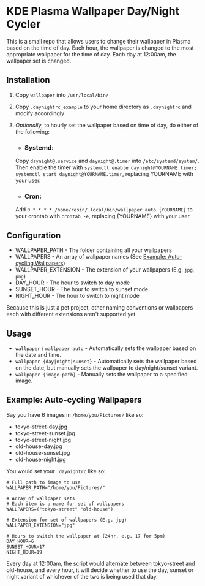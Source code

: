 # KDE Plasma Wallpaper Day/Night Cycler
This is a small repo that allows users to change their wallpaper in Plasma based on the time of day. Each hour, the wallpaper is changed to the most appropriate wallpaper for the time of day. Each day at 12:00am, the wallpaper set is changed.

## Installation
1. Copy `wallpaper` into `/usr/local/bin/`
2. Copy `.daynightrc_example` to your home directory as `.daynightrc` and modify accordingly
3. *Optionally*, to hourly set the wallpaper based on time of day, do either of the following:
    * ### Systemd:

    Copy `daynight@.service` and `daynight@.timer` into `/etc/systemd/system/`. Then enable the timer with `systemctl enable daynight@YOURNAME.timer; systemctl start daynight@YOURNAME.timer`, replacing YOURNAME with your user.
    * ### Cron:

    Add `0 * * * * /home/resin/.local/bin/wallpaper auto {YOURNAME}` to your crontab with `crontab -e`, replacing {YOURNAME} with your user.

## Configuration
* WALLPAPER_PATH - The folder containing all your wallpapers
* WALLPAPERS - An array of wallpaper names (See [Example: Auto-cycling Wallpapers](#example-auto-cycling-wallpapers))
* WALLPAPER_EXTENSION - The extension of your wallpapers (E.g. `jpg`, `png`)
* DAY_HOUR - The hour to switch to day mode
* SUNSET_HOUR - The hour to switch to sunset mode
* NIGHT_HOUR - The hour to switch to night mode

Because this is just a pet project, other naming conventions or wallpapers each with different extensions aren't supported yet.
## Usage
* `wallpaper` / `wallpaper auto` - Automatically sets the wallpaper based on the date and time.
* `wallpaper {day|night|sunset}` - Automatically sets the wallpaper based on the date, but manually sets the wallpaper to day/night/sunset variant.
* `wallpaper {image-path}` - Manually sets the wallpaper to a specified image.

## Example: Auto-cycling Wallpapers
Say you have 6 images in `/home/you/Pictures/` like so:
* tokyo-street-day.jpg
* tokyo-street-sunset.jpg
* tokyo-street-night.jpg
* old-house-day.jpg
* old-house-sunset.jpg
* old-house-night.jpg

You would set your `.daynightrc` like so:
```
# Full path to image to use
WALLPAPER_PATH="/home/you/Pictures/"

# Array of wallpaper sets
# Each item is a name for set of wallpapers
WALLPAPERS=("tokyo-street" "old-house")

# Extension for set of wallpapers (E.g. jpg)
WALLPAPER_EXTENSION="jpg"

# Hours to switch the wallpaper at (24hr, e.g. 17 for 5pm)
DAY_HOUR=6
SUNSET_HOUR=17
NIGHT_HOUR=19
```
Every day at 12:00am, the script would alternate between tokyo-street and old-house, and every hour, it will decide whether to use the day, sunset or night variant of whichever of the two is being used that day.
